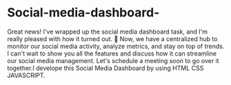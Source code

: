 # Social-media-dashboard-
Great news! I've wrapped up the social media dashboard task, and I'm really pleased with how it turned out. 🎉 Now, we have a centralized hub to monitor our social media activity, analyze metrics, and stay on top of trends. I can't wait to show you all the features and discuss how it can streamline our social media management. Let's schedule a meeting soon to go over it together.I develope this Social Media Dashboard by using HTML CSS JAVASCRIPT.
